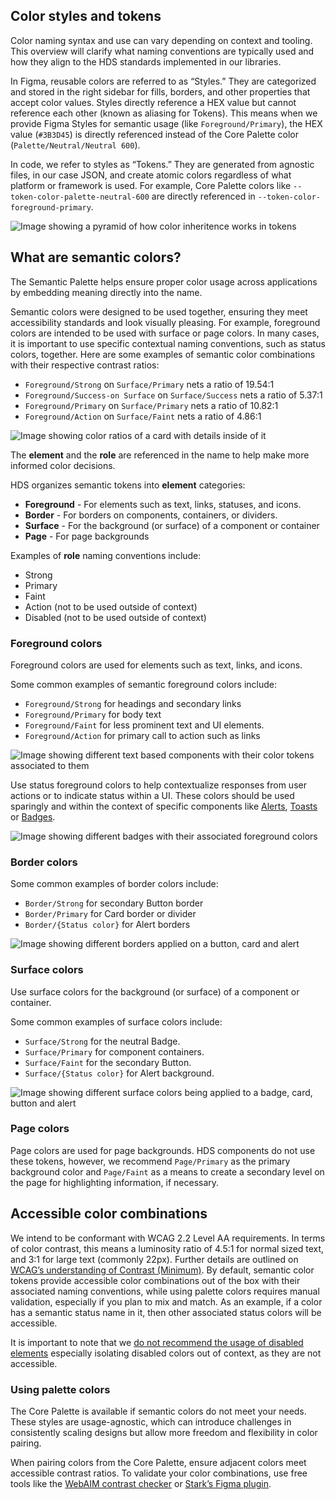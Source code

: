 ## Color styles and tokens

Color naming syntax and use can vary depending on context and tooling. This overview will clarify what naming conventions are typically used and how they align to the HDS standards implemented in our libraries.

In Figma, reusable colors are referred to as “Styles.” They are categorized and stored in the right sidebar for fills, borders, and other properties that accept color values. Styles directly reference a HEX value but cannot reference each other (known as aliasing for Tokens). This means when we provide Figma Styles for semantic usage (like `Foreground/Primary`), the HEX value (`#3B3D45`) is directly referenced instead of the Core Palette color (`Palette/Neutral/Neutral 600`). 

In code, we refer to styles as “Tokens.” They are generated from agnostic files, in our case JSON, and create atomic colors regardless of what platform or framework is used. For example, Core Palette colors like `--token-color-palette-neutral-600` are directly referenced in `--token-color-foreground-primary`. 

![Image showing a pyramid of how color inheritence works in tokens](/assets/foundations/color/colors-what-are-semantic-tokens.png)

## What are semantic colors?

The Semantic Palette helps ensure proper color usage across applications by embedding meaning directly into the name.

Semantic colors were designed to be used together, ensuring they meet accessibility standards and look visually pleasing. For example, foreground colors are intended to be used with surface or page colors. In many cases, it is important to use specific contextual naming conventions, such as status colors, together. Here are some examples of semantic color combinations with their respective contrast ratios:
- `Foreground/Strong` on `Surface/Primary` nets a ratio of 19.54:1
- `Foreground/Success-on Surface` on `Surface/Success` nets a ratio of 5.37:1
- `Foreground/Primary` on `Surface/Primary` nets a ratio of 10.82:1
- `Foreground/Action` on `Surface/Faint` nets a ratio of 4.86:1

![Image showing color ratios of a card with details inside of it](/assets/foundations/color/colors-semantic-tokens-accessibility-examples.png)

The **element** and the **role** are referenced in the name to help make more informed color decisions.

HDS organizes semantic tokens into **element** categories:

- **Foreground** - For elements such as text, links, statuses, and icons.
- **Border** - For borders on components, containers, or dividers.
- **Surface** - For the background (or surface) of a component or container
- **Page** - For page backgrounds

Examples of **role** naming conventions include: 

- Strong
- Primary
- Faint
- Action (not to be used outside of context)
- Disabled (not to be used outside of context)

### Foreground colors

Foreground colors are used for elements such as text, links, and icons.

Some common examples of semantic foreground colors include:

- `Foreground/Strong` for headings and secondary links
- `Foreground/Primary` for body text 
- `Foreground/Faint` for less prominent text and UI elements.
- `Foreground/Action` for primary call to action such as links

![Image showing different text based components with their color tokens associated to them](/assets/foundations/color/colors-foreground-examples.png)

Use status foreground colors to help contextualize responses from user actions or to indicate status within a UI. These colors should be used sparingly and within the context of specific components like [Alerts](/components/alert#color), [Toasts](/components/toast#color) or [Badges](/components/badge#color).

![Image showing different badges with their associated foreground colors](/assets/foundations/color/colors-status-examples.png)

### Border colors

Some common examples of border colors include:

- `Border/Strong` for secondary Button border
- `Border/Primary` for Card border or divider
- `Border/{Status color}` for Alert borders

![Image showing different borders applied on a button, card and alert](/assets/foundations/color/colors-border-examples.png)

### Surface colors

Use surface colors for the background (or surface) of a component or container. 

Some common examples of surface colors include:

- `Surface/Strong` for the neutral Badge.
- `Surface/Primary` for component containers.
- `Surface/Faint` for the secondary Button.
- `Surface/{Status color}` for Alert background.

![Image showing different surface colors being applied to a badge, card, button and alert](/assets/foundations/color/colors-surface-examples.png)

### Page colors

Page colors are used for page backgrounds. HDS components do not use these tokens, however, we recommend `Page/Primary` as the primary background color and `Page/Faint` as a means to create a secondary level on the page for highlighting information, if necessary.

## Accessible color combinations

We intend to be conformant with WCAG 2.2 Level AA requirements. In terms of color contrast, this means a luminosity ratio of 4.5:1 for normal sized text, and 3:1 for large text (commonly 22px). Further details are outlined on [WCAG’s understanding of Contrast (Minimum)](https://www.w3.org/WAI/WCAG22/Understanding/contrast-minimum.html). By default, semantic color tokens provide accessible color combinations out of the box with their associated naming conventions, while using palette colors requires manual validation, especially if you plan to mix and match. As an example, if a color has a semantic status name in it, then other associated status colors will be accessible. 

It is important to note that we [do not recommend the usage of disabled elements](/patterns/disabled-patterns) especially isolating disabled colors out of context, as they are not accessible.

### Using palette colors

The Core Palette is available if semantic colors do not meet your needs. These styles are usage-agnostic, which can introduce challenges in consistently scaling designs but allow more freedom and flexibility in color pairing. 

When pairing colors from the Core Palette, ensure adjacent colors meet accessible contrast ratios. To validate your color combinations, use free tools like the [WebAIM contrast checker](https://webaim.org/resources/contrastchecker/) or [Stark’s Figma plugin](https://www.figma.com/community/plugin/732603254453395948/stark-contrast-accessibility-checker).
